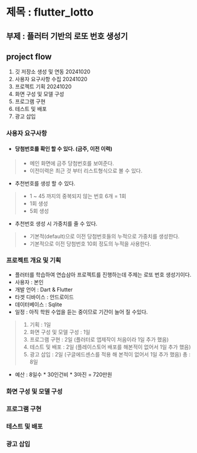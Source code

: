 # 제목 : flutter_lotto
## 부제 : 플러터 기반의 로또 번호 생성기

## project flow
1. 깃 저장소 생성 및 연동 20241020
2. 사용자 요구사항 수집 20241020
3. 프로젝트 기획 20241020
4. 화면 구성 및 모델 구성
5. 프로그램 구현
6. 테스트 및 배포
7. 광고 삽입

### 사용자 요구사항
- #### 당첨번호를 확인 할 수 있다. (금주, 이전 이력)
> - 메인 화면에 금주 당첨번호를 보여준다.
> - 이전이력은 최근 것 부터 리스트형식으로 볼 수 있다. 
- 추천번호를 생성 할 수 있다. 
> - 1 ~ 45 까지의 중복되지 않는 번호 6개 = 1회
> - 1회 생성
> - 5회 생성
- 추천번호 생성 시 가중치를 줄 수 있다.
> - 기본적(default)으로 이전 당첨번호들의 누적으로 가중치를 생성한다.
> - 기본적으로 이전 당첨번호 10회 정도의 누적을 사용한다.

### 프로젝트 개요 및 기획
- 플러터를 학습하여 연습삼아 프로젝트를 진행하는데 주제는 로또 번호 생성기이다.
- 사용자 : 본인
- 개발 언어 : Dart & Flutter
- 타겟 디바이스 : 안드로이드
- 데이터베이스 : Sqlite
- 일정 : 아직 학원 수업을 듣는 중이므로 기간이 늘어 질 수있다.
> 1. 기획 : 1일
> 2. 화면 구성 및 모델 구성 : 1일
> 3. 프로그램 구현 : 2일 (플러터로 앱제작이 처음이라 1일 추가 했음)
> 4. 테스트 및 배포 : 2일 (플레이스토어 배포를 해본적이 없어서 1일 추가 했음)
> 5. 광고 삽입 : 2일 (구글에드센스를 적용 해 본적이 없어서 1일 추가 했음)
> 총 : 8일
- 예산 : 8일수 * 30인건비 * 3마진 = 720만원

### 화면 구성 및 모델 구성

### 프로그램 구현

### 테스트 및 배포

### 광고 삽입









